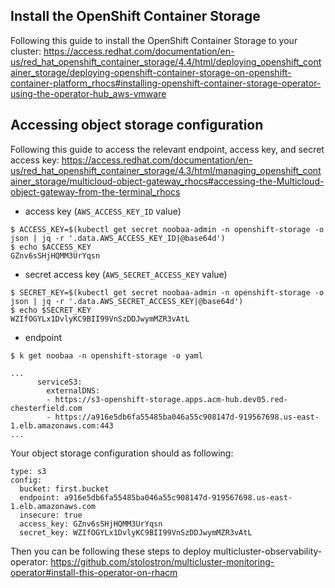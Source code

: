 ## Install the OpenShift Container Storage

Following this guide to install the OpenShift Container Storage to your cluster: https://access.redhat.com/documentation/en-us/red_hat_openshift_container_storage/4.4/html/deploying_openshift_container_storage/deploying-openshift-container-storage-on-openshift-container-platform_rhocs#installing-openshift-container-storage-operator-using-the-operator-hub_aws-vmware

## Accessing object storage configuration

Following this guide to access the relevant endpoint, access key, and secret access key: https://access.redhat.com/documentation/en-us/red_hat_openshift_container_storage/4.3/html/managing_openshift_container_storage/multicloud-object-gateway_rhocs#accessing-the-Multicloud-object-gateway-from-the-terminal_rhocs

- access key (`AWS_ACCESS_KEY_ID` value)

```
$ ACCESS_KEY=$(kubectl get secret noobaa-admin -n openshift-storage -o json | jq -r '.data.AWS_ACCESS_KEY_ID|@base64d')
$ echo $ACCESS_KEY
GZnv6sSHjHQMM3UrYqsn
```

- secret access key (`AWS_SECRET_ACCESS_KEY` value)

```
$ SECRET_KEY=$(kubectl get secret noobaa-admin -n openshift-storage -o json | jq -r '.data.AWS_SECRET_ACCESS_KEY|@base64d')
$ echo $SECRET_KEY
WZIfOGYLx1DvlyKC9BII99VnSzDDJwymMZR3vAtL
```

- endpoint

```
$ k get noobaa -n openshift-storage -o yaml

...
      serviceS3:
        externalDNS:
        - https://s3-openshift-storage.apps.acm-hub.dev05.red-chesterfield.com
        - https://a916e5db6fa55485ba046a55c908147d-919567698.us-east-1.elb.amazonaws.com:443
...
```

Your object storage configuration should as following:

```
type: s3
config:
  bucket: first.bucket
  endpoint: a916e5db6fa55485ba046a55c908147d-919567698.us-east-1.elb.amazonaws.com
  insecure: true
  access_key: GZnv6sSHjHQMM3UrYqsn
  secret_key: WZIfOGYLx1DvlyKC9BII99VnSzDDJwymMZR3vAtL
```

Then you can be following these steps to deploy multicluster-observability-operator: https://github.com/stolostron/multicluster-monitoring-operator#install-this-operator-on-rhacm
